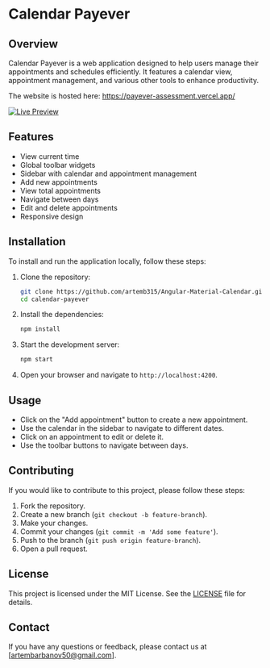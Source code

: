 # Calendar Payever

## Overview

Calendar Payever is a web application designed to help users manage their appointments and schedules efficiently. It features a calendar view, appointment management, and various other tools to enhance productivity.

The website is hosted here: https://payever-assessment.vercel.app/

[![Live Preview](https://img.shields.io/badge/Live%20Preview-Click%20Here-brightgreen)](https://payever-assessment.vercel.app/)

## Features

- View current time
- Global toolbar widgets
- Sidebar with calendar and appointment management
- Add new appointments
- View total appointments
- Navigate between days
- Edit and delete appointments
- Responsive design

## Installation

To install and run the application locally, follow these steps:

1. Clone the repository:

   ```sh
   git clone https://github.com/artemb315/Angular-Material-Calendar.git
   cd calendar-payever
   ```

2. Install the dependencies:

   ```sh
   npm install
   ```

3. Start the development server:

   ```sh
   npm start
   ```

4. Open your browser and navigate to `http://localhost:4200`.

## Usage

- Click on the "Add appointment" button to create a new appointment.
- Use the calendar in the sidebar to navigate to different dates.
- Click on an appointment to edit or delete it.
- Use the toolbar buttons to navigate between days.

## Contributing

If you would like to contribute to this project, please follow these steps:

1. Fork the repository.
2. Create a new branch (`git checkout -b feature-branch`).
3. Make your changes.
4. Commit your changes (`git commit -m 'Add some feature'`).
5. Push to the branch (`git push origin feature-branch`).
6. Open a pull request.

## License

This project is licensed under the MIT License. See the [LICENSE](LICENSE) file for details.

## Contact

If you have any questions or feedback, please contact us at [artembarbanov50@gmail.com].
